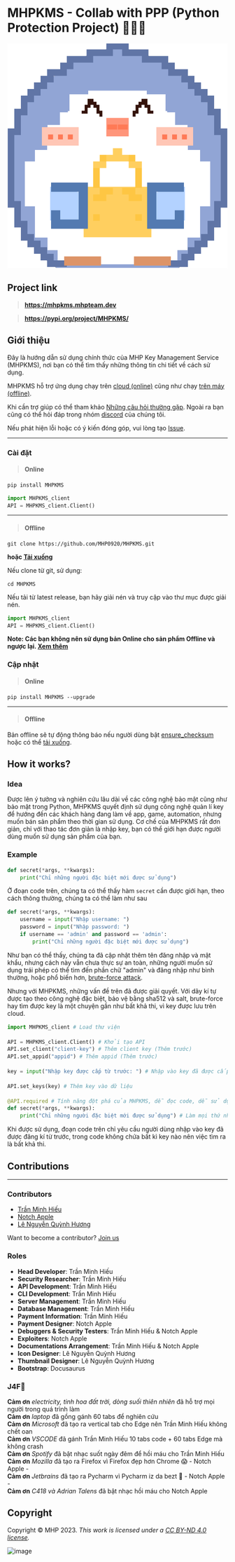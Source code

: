 # MHPKMS - Collab with PPP (Python Protection Project) 💖💖💖

![Penguin logo](https://github.com/MHP0920/MHPKMS/blob/tutorial/logo.png?raw=true)

## Project link

> **https://mhpkms.mhpteam.dev**

> **https://pypi.org/project/MHPKMS/**

## Giới thiệu

Đây là hướng dẫn sử dụng chính thức của MHP Key Management Service (MHPKMS), nơi bạn có thể tìm thấy những thông tin chi
tiết về cách sử dụng.

MHPKMS hỗ trợ ứng dụng chạy trên [cloud (online)](/docs/API/client/online) cũng như chạy [trên máy (offline)](/docs/API/client/offline).

Khi cần trợ giúp có thể tham khảo [Những câu hỏi thường gặp](/faq). Ngoài ra bạn cũng có thể hỏi đáp trong nhóm [discord](https://discord.gg/bB365YwE) của chúng tôi.

Nếu phát hiện lỗi hoặc có ý kiến đóng góp, vui lòng tạo [Issue](/).

___

### Cài đặt

> #### Online
>
```
pip install MHPKMS
```
```python
import MHPKMS_client
API = MHPKMS_client.Client()
```
___
> #### Offline
>
```
git clone https://github.com/MHP0920/MHPKMS.git
```
**hoặc [Tải xuống](https://github.com/MHP0920/python-protection-project)**
>
Nếu clone từ git, sử dụng:
```
cd MHPKMS
```
Nếu tải từ latest release, bạn hãy giải nén và truy cập vào thư mục được giải nén.
```python
import MHPKMS_client
API = MHPKMS_client.Client()
```

**Note: Các bạn không nên sử dụng bản Online cho sản phẩm Offline và ngược lại. [Xem thêm](/)**


### Cập nhật

> #### Online
>
```
pip install MHPKMS --upgrade
```
____
> #### Offline
>
Bản offline sẽ tự động thông báo nếu người dùng bật [ensure_checksum](/docs/API/usage#ensure_checksum) 
hoặc có thể [tải xuống](https://github.com/MHP0920/python-protection-project).

## How it works?

### Idea

Được lên ý tưởng và nghiên cứu lâu dài về các công nghệ bảo mật cũng như bảo mật trong Python, MHPKMS
quyết định sử dụng công nghệ quản lí key để hướng đến các khách hàng đang làm về app, game, automation, nhưng muốn bán sản phẩm theo thời gian
sử dụng. Cơ chế của MHPKMS rất đơn giản, chỉ với thao tác đơn giản là nhập key, bạn có thể giới hạn được người dùng muốn sử dụng sản phẩm của bạn.

### Example

```python
def secret(*args, **kwargs):
    print("Chỉ những người đặc biệt mới được sử dụng")
```
Ở đoạn code trên, chúng ta có thể thấy hàm `secret` cần được giới hạn, theo cách thông thường, chúng ta có thể làm như sau
```python
def secret(*args, **kwargs):
    username = input("Nhập username: ")
    password = input("Nhập password: ")
    if username == 'admin' and password == 'admin':
        print("Chỉ những người đặc biệt mới được sử dụng")
```
Như bạn có thể thấy, chúng ta đã cập nhật thêm tên đăng nhập và mật khẩu, nhưng cách này vẫn chưa thực sự an toàn, những người muốn sử dụng trái phép
có thể tìm đến phần chữ "admin" và đăng nhập như bình thường, hoặc phổ biến hơn, [brute-force attack](https://en.wikipedia.org/wiki/Brute-force_attack).

Nhưng với MHPKMS, những vấn đề trên đã được giải quyết. Với dãy kí tự được tạo theo công nghệ đặc biệt, bảo vệ bằng sha512 và salt, brute-force hay tìm
được key là một chuyện gần như bất khả thi, vì key được lưu trên cloud.
```python
import MHPKMS_client # Load thư viện

API = MHPKMS_client.Client() # Khởi tạo API
API.set_client("client-key") # Thêm client key (Thêm trước)
API.set_appid("appid") # Thêm appid (Thêm trước)

key = input("Nhập key được cấp từ trước: ") # Nhập vào key đã được cấp, những người được chỉ định sở hữu key

API.set_keys(key) # Thêm key vào dữ liệu

@API.required # Tính năng đột phá của MHPKMS, dễ đọc code, dễ sử dụng
def secret(*args, **kwargs):
    print("Chỉ những người đặc biệt mới được sử dụng") # Làm mọi thứ như bình thường, không cần thay đổi cấu trúc
```
Khi được sử dụng, đoạn code trên chỉ yêu cầu người dùng nhập vào key đã được đăng kí từ trước, trong code không chứa bất kì key nào nên việc tìm ra
là bất khả thi.

## Contributions
____
### Contributors
- [Trần Minh Hiếu](https://www.facebook.com/py.hacker.hieu)
- [Notch Apple](https://www.facebook.com/notchapple1703)
- [Lê Nguyễn Quỳnh Hương](https://www.facebook.com/profile.php?id=100082163187491)

Want to become a contributor? [Join us](https://discord.gg/PFTYkjWWEW)

### Roles
- **Head Developer**: Trần Minh Hiếu
- **Security Researcher**: Trần Minh Hiếu
- **API Development**: Trần Minh Hiếu
- **CLI Development**: Trần Minh Hiếu
- **Server Management**: Trần Minh Hiếu
- **Database Management**: Trần Minh Hiếu
- **Payment Information**: Trần Minh Hiếu
- **Payment Designer**: Notch Apple
- **Debuggers & Security Testers**: Trần Minh Hiếu & Notch Apple
- **Exploiters**: Notch Apple
- **Documentations Arrangement**: Trần Minh Hiếu & Notch Apple
- **Icon Designer**: Lê Nguyễn Quỳnh Hương
- **Thumbnail Designer**: Lê Nguyễn Quỳnh Hương
- **Bootstrap**: Docusaurus

### J4F🐧
**Cảm ơn** *electricity, tinh hoa đất trời, dòng suối thiên nhiên* đã hỗ trợ mọi người trong quá trình làm  
**Cảm ơn** *laptop* đã gồng gánh 60 tabs để nghiên cứu  
**Cảm ơn** *Microsoft* đã tạo ra vertical tab cho Edge nên Trần Minh Hiếu không chết oan  
**Cảm ơn** *VSCODE* đã gánh Trần Minh Hiếu 10 tabs code + 60 tabs Edge mà không crash  
**Cảm ơn** *Spotify* đã bật nhạc suốt ngày đêm để hồi máu cho Trần Minh Hiếu  
**Cảm ơn** *Mozilla* đã tạo ra Firefox vì Firefox đẹp hơn Chrome 😱 - Notch Apple -  
**Cảm ơn** *Jetbrains* đã tạo ra Pycharm vì Pycharm iz da bezt 🗿 - Notch Apple -  
**Cảm ơn** *C418 và Adrian Talens* đã bật nhạc hồi máu cho Notch Apple  

## Copyright
Copyright © MHP 2023. _This work is licensed under a [CC BY-ND 4.0 license](http://creativecommons.org/licenses/by-nd/4.0/)._

![image](https://i.creativecommons.org/l/by-nd/4.0/88x31.png)
